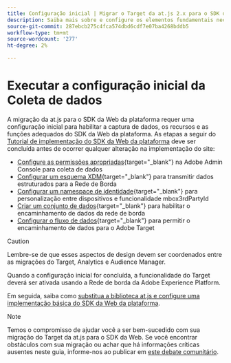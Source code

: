 ```yaml
---
title: Configuração inicial | Migrar o Target da at.js 2.x para o SDK da Web
description: Saiba mais sobre e configure os elementos fundamentais necessários para a implementação do SDK da Web da plataforma
source-git-commit: 287ebcb275c4fca574dbd6cdf7e07ba4268bddb5
workflow-type: tm+mt
source-wordcount: '277'
ht-degree: 2%

---
```


# Executar a configuração inicial da Coleta de dados

A migração da at.js para o SDK da Web da plataforma requer uma configuração inicial para habilitar a captura de dados, os recursos e as funções adequados do SDK da Web da plataforma. As etapas a seguir do [Tutorial de implementação do SDK da Web da plataforma](https://experienceleague.adobe.com/docs/platform-learn/implement-web-sdk/overview.html?lang=pt-BR) deve ser concluída antes de ocorrer qualquer alteração na implementação do site:

- [Configure as permissões apropriadas](https://experienceleague.adobe.com/docs/platform-learn/implement-web-sdk/initial-configuration/configure-permissions.html){target="_blank"} na Adobe Admin Console para coleta de dados
- [Configurar um esquema XDM](https://experienceleague.adobe.com/docs/platform-learn/implement-web-sdk/initial-configuration/configure-schemas.html){target="_blank"} para transmitir dados estruturados para a Rede de Borda
- [Configurar um namespace de identidade](https://experienceleague.adobe.com/docs/platform-learn/implement-web-sdk/initial-configuration/configure-identities.html){target="_blank"} para personalização entre dispositivos e funcionalidade mbox3rdPartyId
- [Criar um conjunto de dados](https://experienceleague.adobe.com/docs/platform-learn/implement-web-sdk/initial-configuration/configure-datastream.html){target="_blank"} para habilitar o encaminhamento de dados da rede de borda
- [Configurar o fluxo de dados](https://experienceleague.adobe.com/docs/platform-learn/implement-web-sdk/applications-setup/setup-target.html#configure-the-datastream){target="_blank"} para permitir o encaminhamento de dados para o Adobe Target

>[!CAUTION]
>
>Lembre-se de que esses aspectos de design devem ser coordenados entre as migrações do Target, Analytics e Audience Manager.

Quando a configuração inicial for concluída, a funcionalidade do Target deverá ser ativada usando a Rede de borda da Adobe Experience Platform.

Em seguida, saiba como [substitua a biblioteca at.js e configure uma implementação básica do SDK da Web da plataforma](replace-library.md).

>[!NOTE]
>
>Temos o compromisso de ajudar você a ser bem-sucedido com sua migração do Target da at.js para o SDK da Web. Se você encontrar obstáculos com sua migração ou achar que há informações críticas ausentes neste guia, informe-nos ao publicar em [este debate comunitário](https://experienceleaguecommunities.adobe.com/t5/adobe-experience-platform-data/tutorial-discussion-migrate-target-from-at-js-to-web-sdk/m-p/575587#M463).
